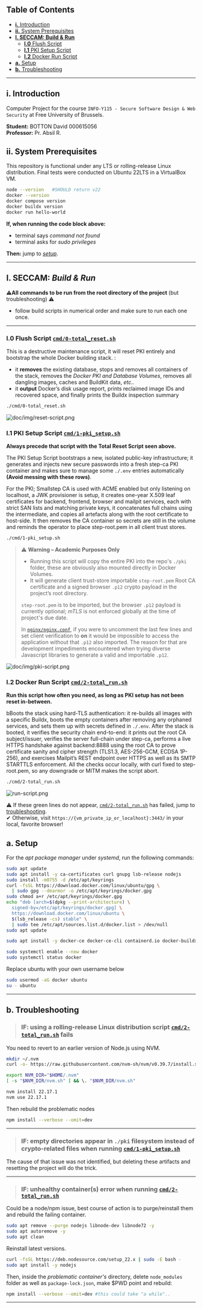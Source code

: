 
## Table of Contents
- [**i.** Introduction](#i-introduction)
- [**ii.** System Prerequisites](#ii-system-prerequisites)
- **[I. SECCAM: Build & Run](#i-seccam-build--run-)**
    - [**I.0** Flush Script ](#i0-flush-script-cmd0-total_resetsh)
    - [**I.1** PKI Setup Script](#i1-pki-setup-script-cmd1-pki_setupsh)
    - [**I.2** Docker Run Script](#i2-docker-run-script-cmd2-total_run)
- [**a.** Setup](#a-setup)
- [**b.** Troubleshooting](#b-troubleshooting)

---

## i. Introduction

Computer Project for the course `INFO-Y115 - Secure Software Design & Web Security` at Free University of Brussels.

**Student:** BOTTON David  000615056 <br>
**Professor:**  Pr. Absil R.

## ii. System Prerequisites

This repository is functional under any LTS or rolling-release Linux distribution. Final tests were conducted on Ubuntu 22LTS in a VirtualBox VM.

```bash
node --version   #SHOULD return v22
docker --version
docker compose version
docker buildx version
docker run hello-world
```
**If, when running the code block above:**
- terminal says *command not found* 
- terminal asks for *sudo privileges*

**Then:** jump to *[setup](#a-setup)*.

---

## I. SECCAM: *Build & Run*  
**⚠️All commands to be run from the root directory of the project** (but troubleshooting) ⚠️
- follow build scripts in numerical order and make sure to run each one once.

---

### I.0 Flush Script [`cmd/0-total_reset.sh`](cmd/0-total_reset.sh)

This is a destructive maintenance script, it will reset PKI entirely and bootstrap the whole Docker building stack.
:
- it **removes** the existing database, stops and removes all containers of the stack,
  removes the *Docker PKI and Database Volumes*, removes all dangling images, caches and
  BuildKit data, *etc..*
- it **output** Docker’s disk usage
  report, prints reclaimed image IDs and recovered space, and finally prints the Buildx inspection
  summary
```bash
./cmd/0-total_reset.sh
```

![doc/img/reset-script.png](doc/img/reset-script.png)

### I.1 PKI Setup Script [`cmd/1-pki_setup.sh`](cmd/1-pki_setup.sh)

**Always precede that script with the Total Reset Script seen above.** 

The PKI Setup Script bootstraps a new, isolated public-key infrastructure; it generates and injects new secure passwords into a fresh step-ca PKI container and makes sure to manage some `./.env` entries automatically **(Avoid messing with these rows)**.


For the PKI; Smallstep CA is used with ACME enabled but only listening on localhost,
a JWK provisioner is setup, it creates one-year X.509 leaf certificates for backend, frontend, browser and mailpit services, each with strict SAN lists and matching private keys, it concatenates full chains using the intermediate, and copies all artefacts
along with the root certificate to host-side. It then removes the CA container so secrets
are still in the volume and reminds the operator to place step-root.pem in all client trust stores.

```bash
./cmd/1-pki_setup.sh
```

> ⚠️ **Warning – Academic Purposes Only**
> - Running this script will copy the entire PKI into the repo's `./pki` folder, these are obviously also mounted directly in Docker Volumes.
> - It will generate client trust-store importable `step-root.pem` Root CA certificate and a signed browser `.p12` crypto payload in the project’s root directory.
> 
> `step-root.pem` is to be imported, but the browser `.p12` payload is currently optional; *mTLS* is not enforced globally at the time of project's due date. 
> 
> In [`nginx/nginx.conf`](nginx/nginx.conf), if you were to uncomment the last few lines and set client verification to **on**  it would be impossible to access the application without that `.p12` also imported. The reason for that are development impediments encountered when trying diverse Javascript libraries to generate a valid and importable `.p12`.


![doc/img/pki-script.png](doc/img/pki-script.png)


### I.2 Docker Run Script [`cmd/2-total_run.sh`](cmd/2-total_run.sh)

**Run this script how often you need, as long as PKI setup has not been reset in-between.**

bBoots the stack using hard-TLS authentication: it re-builds all images with a
specific Buildx, boots the empty containers after removing any orphaned services, and sets them up with secrets defined in `./.env`. After the stack is booted, it verifies the security chain end-to-end: it prints out the root CA subject/issuer, verifies the server full-chain under step-ca, performs a live HTTPS handshake against backend:8888 using the root CA to prove certificate sanity and cipher strength (TLS1.3, AES-256-GCM, ECDSA 1P-256), and exercises Mailpit’s REST endpoint over HTTPS as well as its SMTP STARTTLS enforcement. All the checks occur locally, with curl fixed to step-root.pem, so any downgrade or MITM makes the script abort.

```bash
./cmd/2-total_run.sh
```
![run-script.png](doc/img/run-script.png)

⚠ If these green lines do not appear, [`cmd/2-total_run.sh`](cmd/2-total_run.sh) has failed, jump to ️[troubleshooting](#b-troubleshooting).
\
✔ Otherwise, visit `https://{vm_private_ip_or_localhost}:3443/` in your local, favorite browser!

## a. Setup
For the *apt package manager* under *systemd*, run the following commands:
```bash
sudo apt update
sudo apt install -y ca-certificates curl gnupg lsb-release nodejs
sudo install -m0755 -d /etc/apt/keyrings
curl -fsSL https://download.docker.com/linux/ubuntu/gpg \
  | sudo gpg --dearmor -o /etc/apt/keyrings/docker.gpg
sudo chmod a+r /etc/apt/keyrings/docker.gpg
echo "deb [arch=$(dpkg --print-architecture) \
  signed-by=/etc/apt/keyrings/docker.gpg] \
  https://download.docker.com/linux/ubuntu \
  $(lsb_release -cs) stable" \
  | sudo tee /etc/apt/sources.list.d/docker.list > /dev/null
sudo apt update
```
```bash
sudo apt install -y docker-ce docker-ce-cli containerd.io docker-buildx-plugin docker-compose-plugin
```
```bash
sudo systemctl enable --now docker
sudo systemctl status docker
```
Replace ubuntu with your own username below
```bash
sudo usermod -aG docker ubuntu
su - ubuntu
```

---

## b. Troubleshooting
> ### IF: using a rolling-release Linux distribution script [`cmd/2-total_run.sh`](cmd/2-total_run.sh) fails
You need to revert to an earlier version of Node.js using NVM.
```bash
mkdir ~/.nvm
curl -o- https://raw.githubusercontent.com/nvm-sh/nvm/v0.39.7/install.sh | bash

export NVM_DIR="$HOME/.nvm"
[ -s "$NVM_DIR/nvm.sh" ] && \. "$NVM_DIR/nvm.sh"

nvm install 22.17.1
nvm use 22.17.1
```
Then rebuild the problematic nodes
```bash
npm install --verbose --omit=dev 
```

---

> ### IF: empty directories appear in `./pki` filesystem instead of crypto-related files when running [`cmd/1-pki_setup.sh`](cmd/1-pki_setup.sh)
The cause of that issue was not identified, but deleting these artifacts and resetting the project will do the trick.

---

> ### IF: unhealthy container(s) error when running [`cmd/2-total_run.sh`](cmd/2-total_run.sh)
Could be a node/npm issue, best course of action is to purge/reinstall them and rebuild the failing container.
```bash
sudo apt remove --purge nodejs libnode-dev libnode72 -y
sudo apt autoremove -y
sudo apt clean
```
Reinstall latest versions.
```bash
curl -fsSL https://deb.nodesource.com/setup_22.x | sudo -E bash -
sudo apt install -y nodejs
```
Then, inside the *problematic container's* directory, delete `node_modules` folder as well as `package-lock.json`, make $PWD point and rebuild:
```bash
npm install --verbose --omit=dev #this could take "a while"..
```

---